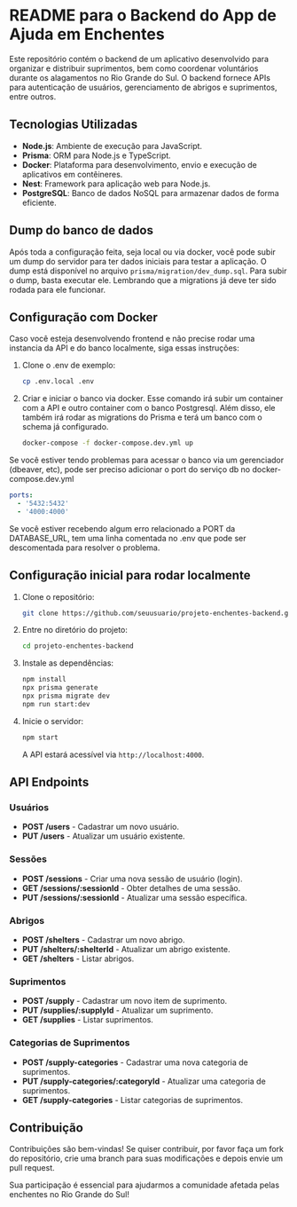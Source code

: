 # README para o Backend do App de Ajuda em Enchentes

Este repositório contém o backend de um aplicativo desenvolvido para organizar e distribuir suprimentos, bem como
coordenar voluntários durante os alagamentos no Rio Grande do Sul. O backend fornece APIs para autenticação de usuários,
gerenciamento de abrigos e suprimentos, entre outros.

## Tecnologias Utilizadas

- **Node.js**: Ambiente de execução para JavaScript.
- **Prisma**: ORM para Node.js e TypeScript.
- **Docker**: Plataforma para desenvolvimento, envio e execução de aplicativos em contêineres.
- **Nest**: Framework para aplicação web para Node.js.
- **PostgreSQL**: Banco de dados NoSQL para armazenar dados de forma eficiente.

## Dump do banco de dados

Após toda a configuração feita, seja local ou via docker, você pode subir um dump do servidor para ter dados iniciais
para testar a aplicação.
O dump está disponível no arquivo `prisma/migration/dev_dump.sql`. Para subir o dump, basta executar ele.
Lembrando que a migrations já deve ter sido rodada para ele funcionar.

## Configuração com Docker

Caso você esteja desenvolvendo frontend e não precise rodar uma instancia da API e do banco localmente, siga essas
instruções:

1. Clone o .env de exemplo:
   ```bash
   cp .env.local .env
   ```

2. Criar e iniciar o banco via docker. Esse comando irá subir um container com a API e outro container com o banco
   Postgresql.
   Além disso, ele também irá rodar as migrations do Prisma e terá um banco com o schema já configurado.

    ```bash
    docker-compose -f docker-compose.dev.yml up
    ```

Se você estiver tendo problemas para acessar o banco via um gerenciador (dbeaver, etc), pode ser preciso adicionar o
port do serviço db no docker-compose.dev.yml

```yaml
ports:
  - '5432:5432'
  - '4000:4000'
```

Se você estiver recebendo algum erro relacionado a PORT da DATABASE_URL, tem uma linha comentada no .env que pode ser
descomentada para resolver o problema.

## Configuração inicial para rodar localmente

1. Clone o repositório:
   ```bash
   git clone https://github.com/seuusuario/projeto-enchentes-backend.git
   ```
2. Entre no diretório do projeto:
   ```bash
   cd projeto-enchentes-backend
   ```
3. Instale as dependências:
   ```bash
   npm install 
   npx prisma generate 
   npx prisma migrate dev 
   npm run start:dev
   ```
4. Inicie o servidor:
   ```bash
   npm start
   ```
   A API estará acessível via `http://localhost:4000`.

## API Endpoints

### Usuários

- **POST /users** - Cadastrar um novo usuário.
- **PUT /users** - Atualizar um usuário existente.

### Sessões

- **POST /sessions** - Criar uma nova sessão de usuário (login).
- **GET /sessions/:sessionId** - Obter detalhes de uma sessão.
- **PUT /sessions/:sessionId** - Atualizar uma sessão específica.

### Abrigos

- **POST /shelters** - Cadastrar um novo abrigo.
- **PUT /shelters/:shelterId** - Atualizar um abrigo existente.
- **GET /shelters** - Listar abrigos.

### Suprimentos

- **POST /supply** - Cadastrar um novo item de suprimento.
- **PUT /supplies/:supplyId** - Atualizar um suprimento.
- **GET /supplies** - Listar suprimentos.

### Categorias de Suprimentos

- **POST /supply-categories** - Cadastrar uma nova categoria de suprimentos.
- **PUT /supply-categories/:categoryId** - Atualizar uma categoria de suprimentos.
- **GET /supply-categories** - Listar categorias de suprimentos.

## Contribuição

Contribuições são bem-vindas! Se quiser contribuir, por favor faça um fork do repositório, crie uma branch para suas
modificações e depois envie um pull request.

Sua participação é essencial para ajudarmos a comunidade afetada pelas enchentes no Rio Grande do Sul!
